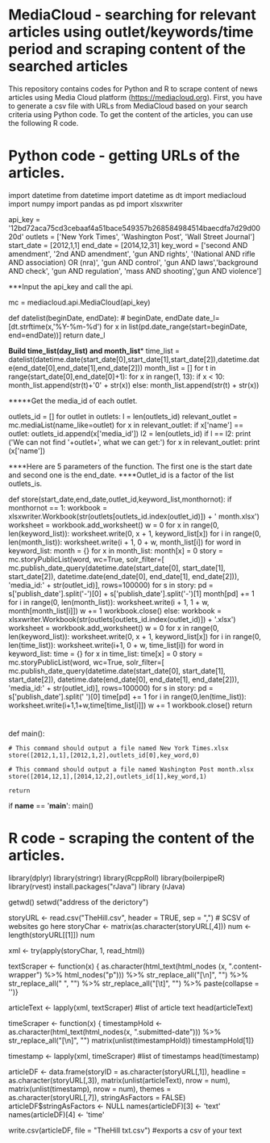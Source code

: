 # MediaCloud - searching for relevant articles using outlet/keywords/time period and scraping content of the searched articles
This repository contains codes for Python and R to scrape content of news articles using Media Cloud platform (https://mediacloud.org). First, you have to generate a csv file with URLs from MediaCloud based on your search criteria using Python code. To get the content of the articles, you can use the following R code.

# Python code - getting URLs of the articles.

import datetime
from datetime import datetime as dt
import mediacloud
import numpy
import pandas as pd
import xlsxwriter

api_key = '12bd72aca75cd3cebaaf4a51bace549357b268584984514baecdfa7d29d0020d'
outlets = ['New York Times', 'Washington Post', 'Wall Street Journal']
start_date = [2012,1,1]
end_date = [2014,12,31]
key_word = ['second AND amendment', '2nd AND amendment', 'gun AND rights', '(National AND rifle AND association) OR (nra)', 'gun AND control', 'gun AND laws','background AND check', 'gun AND regulation', 'mass AND shooting','gun AND violence']

***Input the api_key and call the api.

mc = mediacloud.api.MediaCloud(api_key)

def datelist(beginDate, endDate):
    # beginDate, endDate
    date_l=[dt.strftime(x,'%Y-%m-%d') for x in list(pd.date_range(start=beginDate, end=endDate))]
    return date_l

****Build time_list(day_list) and month_list*****
time_list = datelist(datetime.date(start_date[0],start_date[1],start_date[2]),datetime.date(end_date[0],end_date[1],end_date[2]))
month_list = []
for t in range(start_date[0],end_date[0]+1):
    for x in range(1, 13):
        if x < 10:
            month_list.append(str(t)+'0' + str(x))
        else:
            month_list.append(str(t) + str(x))

*****Get the media_id of each outlet.

outlets_id = []
for outlet in outlets:
    l = len(outlets_id)
    relevant_outlet = mc.mediaList(name_like=outlet)
    for x in relevant_outlet:
        if x['name'] == outlet:
            outlets_id.append(x['media_id'])
    l2 = len(outlets_id)
    if l == l2:
        print ('We can not find '+outlet+', what we can get:')
        for x in relevant_outlet:
            print (x['name'])
						
****Here are 5 parameters of the function. The first one is the start date and second one is the end_date.
****Outlet_id is a factor of the list outlets_is.

def store(start_date,end_date,outlet_id,keyword_list,monthornot):
    if monthornot == 1:
        workbook = xlsxwriter.Workbook(str(outlets[outlets_id.index(outlet_id)]) + '  month.xlsx')
        worksheet = workbook.add_worksheet()
        w = 0
        for x in range(0, len(keyword_list)):
            worksheet.write(0, x + 1, keyword_list[x])
        for i in range(0, len(month_list)):
            worksheet.write(i + 1, 0 + w, month_list[i])
        for word in keyword_list:
            month = {}
            for x in month_list:
                month[x] = 0
            story = mc.storyPublicList(word, wc=True, solr_filter=[
                mc.publish_date_query(datetime.date(start_date[0], start_date[1], start_date[2]),
                                      datetime.date(end_date[0], end_date[1], end_date[2])),
                'media_id:' + str(outlet_id)], rows=100000)
            for s in story:
                pd = s['publish_date'].split('-')[0] + s['publish_date'].split('-')[1]
                month[pd] += 1
            for i in range(0, len(month_list)):
                worksheet.write(i + 1, 1 + w, month[month_list[i]])
            w += 1
        workbook.close()
    else:
        workbook = xlsxwriter.Workbook(str(outlets[outlets_id.index(outlet_id)]) + '.xlsx')
        worksheet = workbook.add_worksheet()
        w = 0
        for x in range(0, len(keyword_list)):
            worksheet.write(0, x + 1, keyword_list[x])
        for i in range(0, len(time_list)):
            worksheet.write(i+1, 0 + w, time_list[i])
        for word in keyword_list:
            time = {}
            for x in time_list:
                time[x] = 0
            story = mc.storyPublicList(word, wc=True, solr_filter=[
                mc.publish_date_query(datetime.date(start_date[0], start_date[1], start_date[2]),
                                      datetime.date(end_date[0], end_date[1], end_date[2])),
                'media_id:' + str(outlet_id)], rows=100000)
            for s in story:
                pd = s['publish_date'].split(' ')[0]
                time[pd] += 1
            for i in range(0,len(time_list)):
                worksheet.write(i+1,1+w,time[time_list[i]])
            w += 1
        workbook.close()
    return

#

def main():

    # This command should output a file named New York Times.xlsx
    store([2012,1,1],[2012,1,2],outlets_id[0],key_word,0)

    # This command should output a file named Washington Post month.xlsx
    store([2014,12,1],[2014,12,2],outlets_id[1],key_word,1)

    return

if __name__ == '__main__':
    main()

# R code - scraping the content of the articles.

library(dplyr)
library(stringr)
library(RcppRoll)
library(boilerpipeR)
library(rvest)
install.packages("rJava")
library (rJava)

getwd()
setwd("address of the derictory")

storyURL <- read.csv("TheHill.csv", header = TRUE, sep = ",") # SCSV of websites go here
storyChar <- matrix(as.character(storyURL[,4]))
num <- length(storyURL[[1]]) 
num

xml <- try(apply(storyChar, 1, read_html))

textScraper <- function(x) {
  as.character(html_text(html_nodes (x, ".content-wrapper") %>% html_nodes("p"))) %>%
    str_replace_all("[\n]", "") %>%
    str_replace_all("    ", "") %>%
    str_replace_all("[\t]", "") %>%
    paste(collapse = '')} 

articleText <- lapply(xml, textScraper) #list of article text
head(articleText)

timeScraper <- function(x) {
  timestampHold <- as.character(html_text(html_nodes(x, ".submitted-date"))) %>% str_replace_all("[\n]", "")
  matrix(unlist(timestampHold))
  timestampHold[1]} 

timestamp <- lapply(xml, timeScraper) #list of timestamps
head(timestamp)

articleDF <- data.frame(storyID = as.character(storyURL[,1]), 
                        headline = as.character(storyURL[,3]), 
                        matrix(unlist(articleText), nrow = num), 
                        matrix(unlist(timestamp), nrow = num), 
                        themes = as.character(storyURL[,7]), 
                        stringAsFactors = FALSE)
articleDF$stringAsFactors <- NULL
names(articleDF)[3] <- 'text'
names(articleDF)[4] <- 'time'

write.csv(articleDF, file = "TheHill txt.csv") #exports a csv of your text





